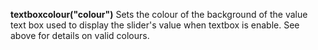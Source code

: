 **textboxcolour("colour")** Sets the colour of the background of the value text box used to display the slider's value when textbox is enable. See above for details on valid colours.
